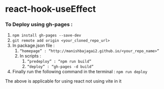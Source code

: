 # react-hook-useEffect

### To Deploy using gh-pages :

1. ` npm install gh-pages --save-dev `
2. ` git remote add origin <your_cloned_repo_url> `
3. In package.json file :
    1. ` “homepage” : “http://manishbajagai2.github.io/<your_repo_name>” `
    2. In scripts :
        1. ` “predeploy” : “npm run build” `
        2. ` “deploy” : “gh-pages -d build” `
4. Finally run the following command in the terminal :
    ` npm run deploy `

The above is applicable for using react not using vite in it
